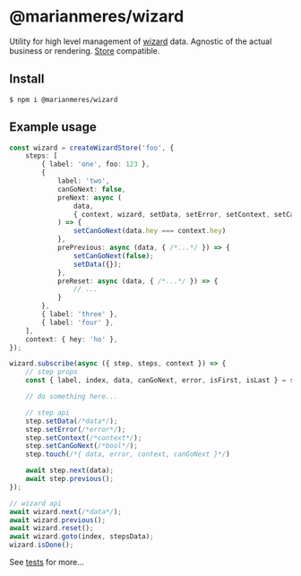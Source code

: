# @marianmeres/wizard

Utility for high level management of [wizard](https://en.wikipedia.org/wiki/Wizard_(software))
data. Agnostic of the actual business or rendering. [Store](https://github.com/marianmeres/store)
compatible.

## Install
```shell
$ npm i @marianmeres/wizard
```

## Example usage

```typescript
const wizard = createWizardStore('foo', {
    steps: [
        { label: 'one', foo: 123 },
        {
            label: 'two',
            canGoNext: false,
            preNext: async (
                data,
                { context, wizard, setData, setError, setContext, setCanGoNext, touch }
            ) => {
                setCanGoNext(data.hey === context.hey)
            },
            prePrevious: async (data, { /*...*/ }) => {
                setCanGoNext(false);
                setData({});
            },
            preReset: async (data, { /*...*/ }) => {
                // ...
            }
        },
        { label: 'three' },
        { label: 'four' },
    ],
    context: { hey: 'ho' },
});

wizard.subscribe(async ({ step, steps, context }) => {
    // step props
    const { label, index, data, canGoNext, error, isFirst, isLast } = step;

    // do something here...

    // step api
    step.setData(/*data*/);
    step.setError(/*error*/);
    step.setContext(/*context*/);
    step.setCanGoNext(/*bool*/);
    step.touch(/*{ data, error, context, canGoNext }*/)

    await step.next(data);
    await step.previous();
});

// wizard api
await wizard.next(/*data*/);
await wizard.previous();
await wizard.reset();
await wizard.goto(index, stepsData);
wizard.isDone();

```

See [tests](./tests/wizard.test.ts) for more...
